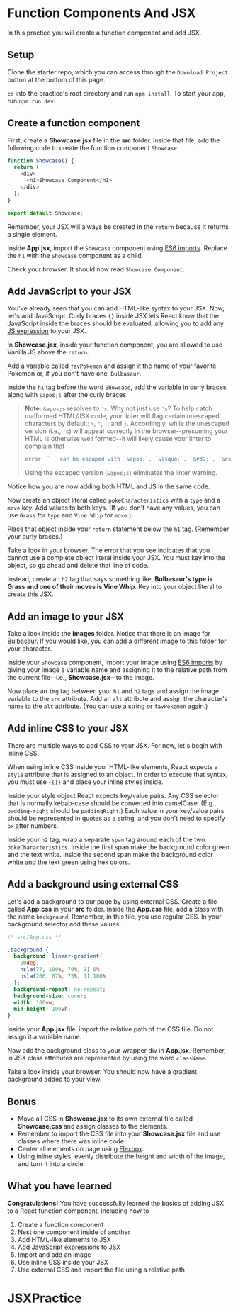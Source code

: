 # Function Components And JSX

In this practice you will create a function component and add JSX.

## Setup

Clone the starter repo, which you can access through the `Download Project`
button at the bottom of this page.

`cd` into the practice's root directory and run `npm install`. To start your
app, run `npm run dev`.

## Create a function component

First, create a __Showcase.jsx__ file in the __src__ folder. Inside that file,
add the following code to create the function component `Showcase`:

```js
function Showcase() {
  return (
    <div>
      <h1>Showcase Component</h1>
    </div>
  );
}

export default Showcase;
```

Remember, your JSX will always be created in the `return` because it returns a
single element.

Inside __App.jsx__, import the `Showcase` component using [ES6 imports]. Replace
the `h1` with the `Showcase` component as a child.

Check your browser. It should now read `Showcase Component`.

## Add JavaScript to your JSX

You've already seen that you can add HTML-like syntax to your JSX. Now, let's
add JavaScript. Curly braces `{}` inside JSX lets React know that the JavaScript
inside the braces should be evaluated, allowing you to add any [JS expression]
to your JSX.

In __Showcase.jsx__, inside your function component, you are allowed to use
Vanilla JS above the `return`.

Add a variable called `favPokemon` and assign it the name of your favorite
Pokemon or, if you don't have one, `Bulbasaur`.

Inside the `h1` tag before the word `Showcase`, add the variable in curly braces
along with `&apos;s` after the curly braces.

> **Note:** `&apos;s` resolves to `'s`. Why not just use `'s`? To help catch
> malformed HTML/JSX code, your linter will flag certain unescaped characters by
> default: `>`, `"`, `'`, and `}`. Accordingly, while the unescaped version
> (i.e., `'s`) will appear correctly in the browser--presuming your HTML is
> otherwise well formed--it will likely cause your linter to complain that
>
> ```sh
> error  `'` can be escaped with `&apos;`, `&lsquo;`, `&#39;`, `&rsquo;`  react/no-unescaped-entities
> ```
>
> Using the escaped version (`&apos;s`) eliminates the linter warning.

Notice how you are now adding both HTML and JS in the same code.

Now create an object literal called `pokeCharacteristics` with a `type` and
a `move` key. Add values to both keys. (If you don't have any values, you can
use `Grass` for `type` and `Vine Whip` for `move`.)

Place that object inside your `return` statement below the `h1` tag.
(Remember your curly braces.)

Take a look in your browser. The error that you see indicates that you cannot
use a complete object literal inside your JSX. You must key into the object, so
go ahead and delete that line of code.

Instead, create an `h2` tag that says something like, **Bulbasaur's type is
Grass and one of their moves is Vine Whip**. Key into your object literal to
create this JSX.

## Add an image to your JSX

Take a look inside the __images__ folder. Notice that there is an image for
Bulbasaur. If you would like, you can add a different image to this folder for
your character.

Inside your `Showcase` component, import your image using [ES6 imports] by
giving your image a variable name and assigning it to the relative path from the
current file--i.e., __Showcase.jsx__--to the image.

Now place an `img` tag between your `h1` and `h2` tags and assign the image
variable to the `src` attribute. Add an `alt` attribute and assign the
character's name to the `alt` attribute. (You can use a string or `favPokemon`
again.)

## Add inline CSS to your JSX

There are multiple ways to add CSS to your JSX. For now, let's begin with inline
CSS.

When using inline CSS inside your HTML-like elements, React expects a `style`
attribute that is assigned to an object. In order to execute that syntax, you
must use `{{}}` and place your inline styles inside.

Inside your style object React expects key/value pairs. Any CSS selector that is
normally kebab-case should be converted into camelCase. (E.g., `padding-right`
should be `paddingRight`.) Each value in your key/value pairs should be
represented in quotes as a string, and you don't need to specify `px` after
numbers.

Inside your `h2` tag, wrap a separate `span` tag around each of the two
`pokeCharacteristics`. Inside the first span make the background color green and
the text white. Inside the second span make the background color white and the
text green using hex colors.

## Add a background using external CSS

Let's add a background to our page by using external CSS. Create a file called
__App.css__ in your __src__ folder. Inside the __App.css__ file, add a class
with the name `background`. Remember, in this file, you use regular CSS. In your
background selector add these values:

```css
/* src/App.css */

.background {
  background: linear-gradient(
    90deg,
    hsla(77, 100%, 70%, 1) 0%,
    hsla(206, 67%, 75%, 1) 100%
  );
  background-repeat: no-repeat;
  background-size: cover;
  width: 100vw;
  min-height: 100vh;
}
```

Inside your __App.jsx__ file, import the relative path of the CSS file. Do not
assign it a variable name.

Now add the background class to your wrapper div in __App.jsx__. Remember, in
JSX class attributes are represented by using the word `className`.

Take a look inside your browser. You should now have a gradient background added
to your view.

## Bonus

- Move all CSS in __Showcase.jsx__ to its own external file called
  __Showcase.css__ and assign classes to the elements.
- Remember to import the CSS file into your __Showcase.jsx__ file and use
  classes where there was inline code.
- Center all elements on page using [Flexbox].
- Using inline styles, evenly distribute the height and width of the image, and
  turn it into a circle.

## What you have learned

**Congratulations!** You have successfully learned the basics of adding JSX to a
React function component, including how to

1. Create a function component
2. Nest one component inside of another
3. Add HTML-like elements to JSX
4. Add JavaScript expressions to JSX
5. Import and add an image
6. Use inline CSS inside your JSX
7. Use external CSS and import the file using a relative path

[JS expression]: https://developer.mozilla.org/en-US/docs/Web/JavaScript/Guide/Expressions_and_Operators#expressions
[ES6 imports]: https://developer.mozilla.org/en-US/docs/Web/JavaScript/Reference/Statements/import
[Flexbox]: https://css-tricks.com/snippets/css/a-guide-to-flexbox/
# JSXPractice
